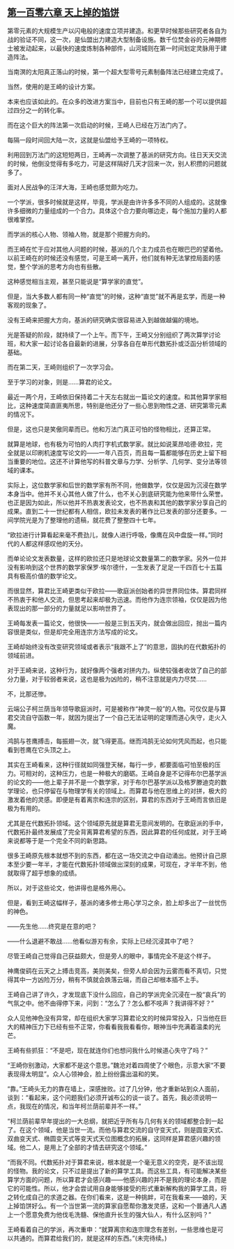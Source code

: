 ## [第一百零六章 天上掉的馅饼](https://www.xxbiquge.com/11_11207/9132739.html)


  第零元素的大规模生产以闪电般的速度立项并建造。和更早时候那些研究者各自为战的验证不同，这一次，是仙盟出力建造大型制备设施。数千位焚金谷的元神期修士被发动起来，以最快的速度炼制各种部件，山河城则在第一时间划定灵脉用于建造阵法。

  当南溟的太阳真正落山的时候，第一个超大型零号元素制备阵法已经建立完成了。

  当然，使用的是王崎的设计方案。

  本来也应该如此的。在众多的改进方案当中，目前也只有王崎的那一个可以提供超过四分之一的转化率。

  而在这个巨大的阵法第一次启动的时候，王崎人已经在万法门内了。

  每隔一段时间回大陆一次，这就是仙盟给予王崎的一项特权。

  利用回到万法门的这短短两日，王崎再一次调整了基派的研究方向。往日天天交流的时候，他倒没觉得有多吃力，可是这样隔好几天才回来一次，别人积攒的问题就多了。

  面对人民战争的汪洋大海，王崎也感觉颇为吃力。

  一个学派，很多时候就是这样，毕竟，学派是由许许多多不同的人组成的。这就像许多细微的力量组成的一个合力。具体这个合力要向哪边走，每个施加力量的人都很难掌控。

  而学派的核心人物、领袖人物，就是那个把握方向的。

  而王崎在忙于应对其他人问题的时候，基派的几个主力成员也在眼巴巴的望着他。以前王崎在的时候还没有感觉，可是王崎一离开，他们就有种无法掌控局面的感觉，整个学派的思考方向也有些散。

  这种感觉相当主观，甚至只能说是“算学家的直觉”。

  但是，当大多数人都有同一种“直觉”的时候，这种“直觉”就不再是玄学，而是一种客观的现象了。

  没有王崎来把握大方向，基派的研究确实很容易进入到越做越偏的境地。

  光是答疑的阶段，就持续了一个上午。而下午，王崎又分别组织了两次算学讨论班，和大家一起讨论各自最新的进展，分享各自在单形代数拓扑或泛函分析领域的基础。

  而在第二天，王崎则组织了一次学习会。

  至于学习的对象，则是……算君的论文。

  最近一两个月，王崎依旧保持着二十天左右就出一篇论文的速度。和其他算学家相比，这种速度简直匪夷所思，特别是他还分了一些心思到物性之道、研究第零元素的情况下。

  但是，这也只是笑傲同辈而已。他和万法门真正可怕的怪物相比，还算正常。

  就算是地球，也有极为可怕的人肉打字机式数学家。就比如说莱昂哈德·欧拉，完全就是以印刷机速度写论文的——一年八百页，而且每一篇都能够在历史上留下相当重要的地位。这还不计算他写的科普文章与力学、分析学、几何学、变分法等领域的课本。

  实际上，这位数学家和后世的数学家有所不同，他做数学，仅仅是因为沉浸在数学本身当中。他并不关心其他人做了什么，也不关心到底研究能为他来带什么荣誉。也正是因为如此，所以他并不热衷发表论文，也不热衷和其他的数学家分享自己的成果。直到二十一世纪都有人相信，欧拉未发表的著作比已发表的部分还要多。一间学院光是为了整理他的遗稿，就花费了整整四十七年。

  “欧拉进行计算看起来毫不费劲儿，就像人进行呼吸，像鹰在风中盘旋一样。”同时代的人都这样感叹他的天分。

  而单论论文发表数量，这样的欧拉还只是地球论文数量第二的数学家。另外一位并没有影响到这个世界的数学家保罗·埃尔德什，一生发表了足足一千四百七十五篇具有极高价值的数学论文。

  而很显然，算君比王崎更类似于欧拉——歌庭派创始者的异世界同位体。算君同样不热衷于和他人交流，但思考起来却极为迅速。而他作为连宗领袖，仅仅是因为他表现出的那一部分的力量就足以影响世界了。

  王崎每发表一篇论文，他很快——一般是三到五天内，就会做出回应，抛出一篇内容很是类似，但是却完全用连宗方法写成的论文。

  王崎却始终没有改变研究领域或者表示“我跟不上了”的意思，固执的在代数拓扑的领域前进。

  对于王崎来说，这种行为，就好像两个强者对拼内力。纵使较强者收敛了自己的部分力量，对于较弱者来说，这也是极为凶险的，稍不注意就是内力尽焚……

  不，比那还惨。

  云端公子柯兰荫当年领导歌庭派时，可是被称作“神灵一般”的人物。可仅仅是与算君交流自守函数一年，就因为提出了一个自己无法证明的定理而道心失守，走火入魔。

  鸿鹄与苍鹰搏击，每振翅一次，就飞得更高。继而鸿鹄无论如何凭风而起，也只能看到苍鹰在它头顶之上。

  其实在王崎看来，这种行径就如同强登天梯，每行一步，都要面临可怕至极的压力。可相对的，这种压力，也是一种极大的磨砺。王崎自身是不记得布尔巴基学派的论文的——他上辈子并不是一个数学家，对于布尔巴基学派以及格罗滕迪克的数学理论，也只停留在与物理学有关的领域上。而算君与他在思维上的对拼，极大的激发着他的灵感。即便是有着离宗和连宗的区别，算君的东西对于王崎而言依旧是极为有用的。

  尤其是在代数拓扑领域。这个领域原先就是算君无意间发明的。在歌庭派的手中，代数拓扑最终发展成了完全背离算君希望的东西，因此算君的任何成就，对于王崎来说都等于是一个完全不同的新思路。

  很多王崎原先根本就想不到的东西，都在这一场交流之中自动涌出。他预计自己原本至少要一年半，才能在代数拓扑领域做出深刻的成果，可现在，才半年不到，他就取得了超乎想象的成绩。

  所以，对于这些论文，他讲得也是格外用心。

  但是，看到王崎这幅样子，基派的诸多修士用心学习之余，脸上却多出了一丝忧伤的神色。

  ——先生他……终究是在意的吧？

  ——什么退避不敢战……他看似游刃有余，实际上已经沉浸其中了吧？

  尽管王崎自己觉得自己获益颇大，但是旁人的眼中，事情完全不是这个样子。

  神鹰俊鹞在云天之上搏击竞高，美则美矣，但旁人却会因为云雾而看不真切，只觉得其中一方凶险万分，稍有不慎就会跌落云端，而自己却根本插不上手。

  王崎自己讲了许久，才发现底下没什么回应，自己的学派完全沉浸在一股“哀兵”的气氛之中。他不由得停下来，问到：“怎么了？怎么都不吱声？我讲得不好？”

  众人见他神色没有异常，却在组织大家学习算君论文的时候异常投入，只当他在巨大的精神压力下已经有些不正常，你看看我我看看你，眼神当中充满着温柔的光芒。

  王崎有些抓狂：“不是吧，现在就连你们也想问我什么时候道心失守了吗？”

  “王崎你别激动，大家都不是这个意思。”魏沧对着四周使了个眼色，示意大家“不要表现得太明显”。众人心领神会，脸上纷纷露出温和的笑。

  “靠。”王崎头无力的靠在墙上，深感挫败。过了几分钟，他才重新站到众人面前，谈到：“看起来，这个问题我们必须开诚布公的谈一谈了。首先，我必须说明一点，我现在的情况，和当年柯兰荫前辈并不一样。”

  “柯兰荫前辈早年提出的一大总纲，就把近乎所有与几何有关的领域都整合到一起了。在这个领域，他是当世一流。而他与算君交流的自守变天式，则是圆变天式、双曲变天式、椭圆变天式等变天式天位图概念的拓展，这同样是算君感兴趣的领域。他二人，是用上了全部的才情去研究这个领域。”

  “而我不同。代数拓扑对于算君来说，根本就是一个毫无意义的空壳，是不该出现的怪物。我的论文，只不过是提出了新的算学工具。而这些工具，有可能解决某些算学方面的问题，所以算君才会感兴趣——他感兴趣的并不是我的理论本身，而是它的可能性。所以，他才会尝试用自身能够接受的形式重新解构我的算学工具，将之转化成自己的求道之器。在你们看来，这是一种挑衅，可在我看来——娘的，天上掉馅饼好么。有一个当世第一流的算家自愿帮你激发灵感，这和一个普通凡人遇上一个愿意免费为他伐毛洗髓、保他直升长生的强大仙人，有什么区别吗？”

  王崎看着自己的学派，再次重申：“就算离宗和连宗理念有差别，一些思维也是可以共通的。而算君给我们的，就是这样的东西。”(未完待续。)
